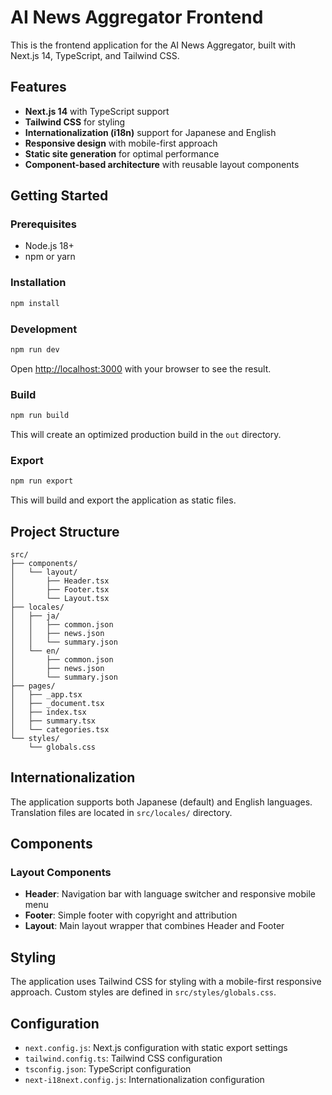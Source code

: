 # AI News Aggregator Frontend

This is the frontend application for the AI News Aggregator, built with Next.js 14, TypeScript, and Tailwind CSS.

## Features

- **Next.js 14** with TypeScript support
- **Tailwind CSS** for styling
- **Internationalization (i18n)** support for Japanese and English
- **Responsive design** with mobile-first approach
- **Static site generation** for optimal performance
- **Component-based architecture** with reusable layout components

## Getting Started

### Prerequisites

- Node.js 18+ 
- npm or yarn

### Installation

```bash
npm install
```

### Development

```bash
npm run dev
```

Open [http://localhost:3000](http://localhost:3000) with your browser to see the result.

### Build

```bash
npm run build
```

This will create an optimized production build in the `out` directory.

### Export

```bash
npm run export
```

This will build and export the application as static files.

## Project Structure

```
src/
├── components/
│   └── layout/
│       ├── Header.tsx
│       ├── Footer.tsx
│       └── Layout.tsx
├── locales/
│   ├── ja/
│   │   ├── common.json
│   │   ├── news.json
│   │   └── summary.json
│   └── en/
│       ├── common.json
│       ├── news.json
│       └── summary.json
├── pages/
│   ├── _app.tsx
│   ├── _document.tsx
│   ├── index.tsx
│   ├── summary.tsx
│   └── categories.tsx
└── styles/
    └── globals.css
```

## Internationalization

The application supports both Japanese (default) and English languages. Translation files are located in `src/locales/` directory.

## Components

### Layout Components

- **Header**: Navigation bar with language switcher and responsive mobile menu
- **Footer**: Simple footer with copyright and attribution
- **Layout**: Main layout wrapper that combines Header and Footer

## Styling

The application uses Tailwind CSS for styling with a mobile-first responsive approach. Custom styles are defined in `src/styles/globals.css`.

## Configuration

- `next.config.js`: Next.js configuration with static export settings
- `tailwind.config.ts`: Tailwind CSS configuration
- `tsconfig.json`: TypeScript configuration
- `next-i18next.config.js`: Internationalization configuration